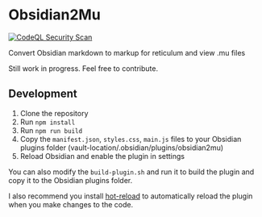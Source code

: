 # Obsidian2Mu

[![CodeQL Security Scan](https://github.com/Sudo-Ivan/obsidian2mu/actions/workflows/codeql.yml/badge.svg)](https://github.com/Sudo-Ivan/obsidian2mu/actions/workflows/codeql.yml)

Convert Obsidian markdown to markup for reticulum and view .mu files

Still work in progress. Feel free to contribute.

## Development

1. Clone the repository
2. Run `npm install`
3. Run `npm run build`
4. Copy the `manifest.json`, `styles.css`, `main.js` files to your Obsidian plugins folder (vault-location/.obsidian/plugins/obsidian2mu)
5. Reload Obsidian and enable the plugin in settings

You can also modify the `build-plugin.sh` and run it to build the plugin and copy it to the Obsidian plugins folder. 

I also recommend you install [hot-reload](https://github.com/pjeby/hot-reload) to automatically reload the plugin when you make changes to the code.
